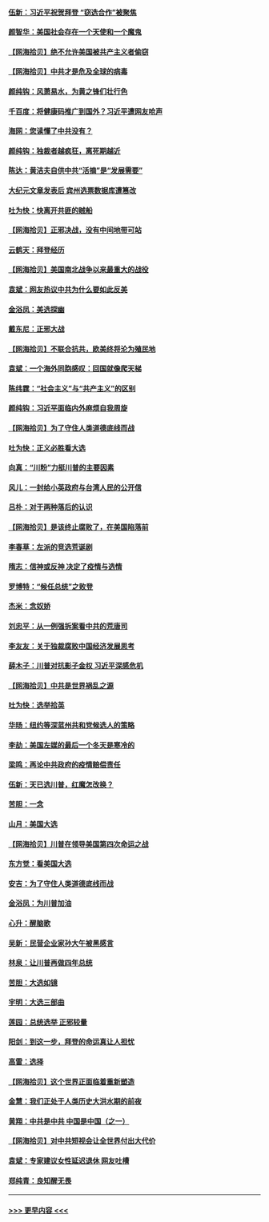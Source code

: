 #### [伍新：习近平祝贺拜登 “窃选合作”被聚焦](../pages/nsc993/n12576358.md?t=11261351) 
#### [颜智华：美国社会存在一个天使和一个魔鬼](../pages/nsc993/n12574299.md?t=11261351) 
#### [【网海拾贝】绝不允许美国被共产主义者偷窃](../pages/nsc993/n12573396.md?t=11261351) 
#### [【网海拾贝】中共才是危及全球的病毒](../pages/nsc993/n12571204.md?t=11261351) 
#### [颜纯钩：风萧易水，为黄之锋们壮行色](../pages/nsc993/n12571487.md?t=11261351) 
#### [千百度：将健康码推广到国外？习近平遭网友呛声](../pages/nsc993/n12570808.md?t=11261351) 
#### [海网：您读懂了中共没有？](../pages/nsc993/n12570487.md?t=11261351) 
#### [颜纯钩：独裁者越疯狂，离死期越近](../pages/nsc993/n12569055.md?t=11261351) 
#### [陈达：黄洁夫自供中共“活摘”是“发展需要”](../pages/nsc993/n12568541.md?t=11261351) 
#### [大纪元文章发表后 宾州选票数据库遭篡改](../pages/nsc993/n12568105.md?t=11261351) 
#### [吐为快：快离开共匪的贼船](../pages/nsc993/n12568462.md?t=11261351) 
#### [【网海拾贝】正邪决战，没有中间地带可站](../pages/nsc993/n12568439.md?t=11261351) 
#### [云鹤天：拜登经历](../pages/nsc993/n12567294.md?t=11261351) 
#### [【网海拾贝】美国南北战争以来最重大的战役](../pages/nsc993/n12567247.md?t=11261351) 
#### [袁斌：网友热议中共为什么要如此反美](../pages/nsc993/n12567162.md?t=11261351) 
#### [金浴凤：美选探幽](../pages/nsc993/n12567147.md?t=11261351) 
#### [戴东尼：正邪大战](../pages/nsc993/n12567033.md?t=11261351) 
#### [【网海拾贝】不联合抗共，欧美终将沦为殖民地](../pages/nsc993/n12565068.md?t=11261351) 
#### [袁斌：一个海外同胞感叹：回国就像爬天梯](../pages/nsc993/n12564986.md?t=11261351) 
#### [陈纬霆：“社会主义”与“共产主义”的区别](../pages/nsc993/n12562417.md?t=11261351) 
#### [颜纯钩：习近平面临内外麻烦自我周旋](../pages/nsc993/n12563356.md?t=11261351) 
#### [【网海拾贝】为了守住人类道德底线而战](../pages/nsc993/n12562542.md?t=11261351) 
#### [吐为快：正义必胜看大选](../pages/nsc993/n12561967.md?t=11261351) 
#### [向真：“川粉”力挺川普的主要因素](../pages/nsc993/n12560774.md?t=11261351) 
#### [风儿：一封给小英政府与台湾人民的公开信](../pages/nsc993/n12560581.md?t=11261351) 
#### [吕朴：对于两种落后的认识](../pages/nsc993/n12560492.md?t=11261351) 
#### [【网海拾贝】是该终止腐败了，在美国陷落前](../pages/nsc993/n12559936.md?t=11261351) 
#### [李春草：左派的竞选荒诞剧](../pages/nsc993/n12558380.md?t=11261351) 
#### [隋志：信神或反神 决定了疫情与选情](../pages/nsc993/n12558255.md?t=11261351) 
#### [罗博特：“候任总统”之败登](../pages/nsc993/n12558189.md?t=11261351) 
#### [杰米：念奴娇](../pages/nsc993/n12558174.md?t=11261351) 
#### [刘忠平：从一例强拆案看中共的荒唐司](../pages/nsc993/n12558036.md?t=11261351) 
#### [李友友：关于独裁腐败中国经济发展思考](../pages/nsc993/n12558004.md?t=11261351) 
#### [薛木子：川普对抗影子金权 习近平深感危机](../pages/nsc993/n12557342.md?t=11261351) 
#### [【网海拾贝】中共是世界祸乱之源](../pages/nsc993/n12555353.md?t=11261351) 
#### [吐为快：选举拾英](../pages/nsc993/n12555041.md?t=11261351) 
#### [华旸：纽约等深蓝州共和党候选人的策略](../pages/nsc993/n12554309.md?t=11261351) 
#### [李劼：美国左媒的最后一个冬天是寒冷的](../pages/nsc993/n12552947.md?t=11261351) 
#### [梁鸣：再论中共政府的疫情赔偿责任](../pages/nsc993/n12553012.md?t=11261351) 
#### [伍新：天已选川普，红魔怎改换？](../pages/nsc993/n12552970.md?t=11261351) 
#### [苦胆：一念](../pages/nsc993/n12552957.md?t=11261351) 
#### [山月：美国大选](../pages/nsc993/n12552446.md?t=11261351) 
#### [【网海拾贝】川普在领导美国第四次命运之战](../pages/nsc993/n12551973.md?t=11261351) 
#### [东方觉：看美国大选](../pages/nsc993/n12551647.md?t=11261351) 
#### [安吉：为了守住人类道德底线而战](../pages/nsc993/n12551111.md?t=11261351) 
#### [金浴凤：为川普加油](../pages/nsc993/n12551085.md?t=11261351) 
#### [心升：醒脑歌](../pages/nsc993/n12550984.md?t=11261351) 
#### [吴新：民营企业家孙大午被黑感言](../pages/nsc993/n12550656.md?t=11261351) 
#### [林泉：让川普再做四年总统](../pages/nsc993/n12550640.md?t=11261351) 
#### [苦胆：大选如镜](../pages/nsc993/n12550630.md?t=11261351) 
#### [宇明：大选三部曲](../pages/nsc993/n12550603.md?t=11261351) 
#### [莲园：总统选举 正邪较量](../pages/nsc993/n12550594.md?t=11261351) 
#### [阳剑：到这一步，拜登的命运真让人担忧](../pages/nsc993/n12549093.md?t=11261351) 
#### [高雷：选择](../pages/nsc993/n12549087.md?t=11261351) 
#### [【网海拾贝】这个世界正面临着重新塑造](../pages/nsc993/n12548326.md?t=11261351) 
#### [金慧：我们正处于人类历史大洪水期的前夜](../pages/nsc993/n12547914.md?t=11261351) 
#### [黄翔：中共是中共 中国是中国（之一）](../pages/nsc993/n12547576.md?t=11261351) 
#### [【网海拾贝】对中共短视会让全世界付出大代价](../pages/nsc993/n12546043.md?t=11261351) 
#### [袁斌：专家建议女性延迟退休 网友吐槽](../pages/nsc993/n12545424.md?t=11261351) 
#### [郑纯青：良知醒无畏](../pages/nsc993/n12545394.md?t=11261351) 

----
#### [ >>> 更早内容 <<< ](../indexes/nsc993-earlier.md)
